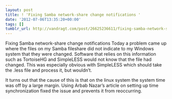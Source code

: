 ```yaml
---
layout: post
title: ! 'Fixing Samba network-share change notifications '
date: '2012-07-06T13:35:20+00:00'
tags: []
tumblr_url: http://vandragt.com/post/26625236611/fixing-samba-network-share-change-notifications
---
```

Fixing Samba network-share change notifications Today a problem came up where the files on my Samba fileshare did not indicate to my Windows system that they were changed. Software that relies on this information such as TortoiseHG and SimpleLESS would not know that the file had changed. This was especially obvious with SimpleLESS which should take the .less file and process it, but wouldn’t.

It turns out that the  cause of this is that on the linux system the system time was off by a large margin. Using Arbab Nazar’s article on setting up time synchronization fixed the issue and prevents it from reoccurring.
